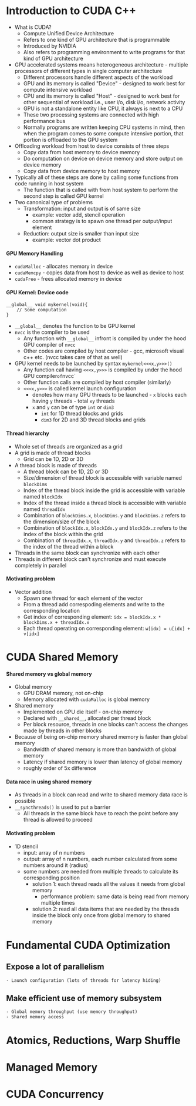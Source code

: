 # Introduction to CUDA C++
- What is CUDA?
    - Compute Unified Device Architecture
    - Refers to one kind of GPU architecture that is programmable
    - Introduced by NVIDIA
    - Also refers to programming environment to write programs for that kind of GPU architecture
- GPU accelerated systems means heterogeneous architecture - multiple processors of different types in single computer architecture
    - Different processors handle different aspects of the workload
    - GPU and its memory is called "Device" - designed to work best for compute intensive workload
    - CPU and its memory is called "Host" - designed to work best for other sequential of workload i.e., user i/o, disk i/o, network activity
    - GPU is not a standalone entity like CPU, it always is next to a CPU
    - These two processing systems are connected with high performance bus
    - Normally programs are written keeping CPU systems in mind, then when the program comes to some compute intensive portion, that portion is offloaded to the GPU system
- Offloading workload from host to device consists of three steps
    - Copy data from host memory to device memory
    - Do computation on device on device memory and store output on device memory
    - Copy data from device memory to host memory
- Typically all of these steps are done by calling some functions from code running in host system
    - The function that is called with from host system to perform the second step is called GPU kernel
- Two canonical type of problems
    - Transformation: input and output is of same size
        - example: vector add, stencil operation
        - common strategy is to spawn one thread per output/input element
    - Reduction: output size is smaller than input size
        - example: vector dot product


#### GPU Memory Handling
- `cudaMalloc` -  allocates memory in device
- `cudaMemcpy` - copies data from host to device as well as device to host
- `cudaFree` - frees allocated memory in device

#### GPU Kernel: Device code
```
__global__ void mykernel(void){
    // Some computation
}
```
- `__global__` denotes the function to be GPU kernel
- `nvcc` is the compiler to be used
    - Any function with `__global__` infront is compiled by under the hood GPU compiler of `nvcc`
    - Other codes are compiled by host compiler - gcc, microsoft visual c++ etc. (nvcc takes care of that as well)
- GPU kernel needs to be launched by syntax `mykernel<<<x,y>>>()`
    - Any function call having `<<<x,y>>>` is compiled by under the hood GPU compiler` of `nvcc`
    - Other function calls are compiled by host compiler (similarly)
    - `<<<x,y>>>` is called kernel launch configuration
        - denotes how many GPU threads to be launched - `x` blocks each having `y` threads - total `xy` threads
        - `x` and `y` can be of type `int` or `dim3` 
            - `int` for 1D thread blocks and grids
            - `dim3` for 2D and 3D thread blocks and grids

#### Thread hierarchy
- Whole set of threads are organized as a grid
- A grid is made of thread blocks
    - Grid can be 1D, 2D or 3D
- A thread block is made of threads
    - A thread block can be 1D, 2D or 3D
    - Size/dimension of thread block is accessible with variable named `blockDims`
    - Index of the thread block inside the grid is accessible with variable named `blockIdx`
    - Index of the thread inside a thread block is accessible with variable named `threadIdx`
    - Combination of `blockDims.x`, `blockDims.y` and `blockDims.z` refers to the dimension/size of the block
    - Combination of `blockIdx.x`, `blockIdx.y` and `blockIdx.z` refers to the index of the block within the grid
    - Combination of `threadIdx.x`, `threadIdx.y` and `threadIdx.z` refers to the index of the thread within a block
- Threads in the same block can synchronize with each other
- Threads in different block can't synchronize and must execute completely in parallel

#### Motivating problem
- Vector addition
    - Spawn one thread for each element of the vector
    - From a thread add correspoding elements and write to the corresponding location
    - Get index of corresponding element: `idx = blockIdx.x * blockDims.x + threadIdx.x`
    - Each thread operating on corresponding element: `w[idx] = u[idx] + v[idx]`



# CUDA Shared Memory
#### Shared memory vs global memory
- Global memory
    - GPU DRAM memory, not on-chip
    - Memory allocated with `cudaMalloc` is global memory
- Shared memory
    - Implemented on GPU die itself - on-chip memory
    - Declared with `__shared__`, allocated per thread block
    - Per block resource, threads in one blocks can't access the changes made by threads in other blocks
- Because of being on-chip memory shared memory is faster than global memory
    - Bandwidth of shared memory is more than bandwidth of global memory
    - Latency if shared memory is lower than latency of global memory
    - roughly order of 5x difference
#### Data race in using shared memory
- As threads in a block can read and write to shared memory data race is possible
- `__syncthreads()` is used to put a barrier
    - All threads in the same block have to reach the point before any thread is allowed to proceed
#### Motivating problem
- 1D stencil
    - input: array of n numbers
    - output: array of n numbers, each number calculated from some numbers around it (radius)
    - some numbers are needed from multiple threads to calculate its corresponding position
        - solution 1: each thread reads all the values it needs from global memory
            - performance problem: same data is being read from memory multiple times
        - solution 2: read all data items that are needed by the threads inside the block only once from global memory to shared memory
        
# Fundamental CUDA Optimization
## Expose a lot of parallelism
    - Launch configuration (lots of threads for latency hiding)
## Make efficient use of memory subsystem
    - Global memory throughput (use memory throughput)
    - Shared memory access

# Atomics, Reductions, Warp Shuffle

# Managed Memory

# CUDA Concurrency
